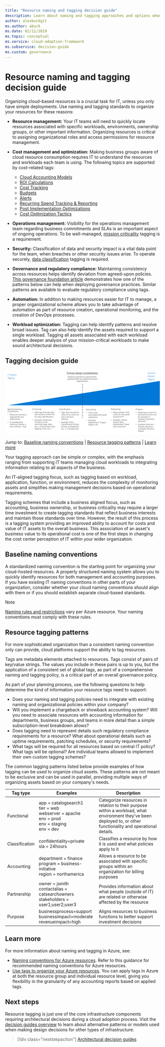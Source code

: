 ```yaml
---
title: "Resource naming and tagging decision guide"
description: Learn about naming and tagging approaches and options when organizing cloud-based resources, as part of the Cloud Adoption Framework for Azure.
author: alexbuckgit
ms.author: abuck
ms.date: 02/11/2019
ms.topic: conceptual
ms.service: cloud-adoption-framework
ms.subservice: decision-guide
ms.custom: governance
---
```


<!-- cSpell:ignore catalogsearch northamerica jsmith contactalias catsearchowners businessprocess businessimpact revenueimpact -->

# Resource naming and tagging decision guide

Organizing cloud-based resources is a crucial task for IT, unless you only have simple deployments. Use naming and tagging standards to organize your resources for these reasons:

- **Resource management:** Your IT teams will need to quickly locate resources associated with specific workloads, environments, ownership groups, or other important information. Organizing resources is critical to assigning organizational roles and access permissions for resource management.
- **Cost management and optimization:** Making business groups aware of cloud resource consumption requires IT to understand the resources and workloads each team is using. The following topics are supported by cost-related tags:

  - [Cloud Accounting Models](../../strategy/cloud-accounting.md)
  - [ROI Calculations](../../strategy/financial-models.md#return-on-investment)
  - [Cost Tracking](../../ready/azure-best-practices/track-costs.md)
  - [Budgets](https://docs.microsoft.com/azure/cost-management-billing/costs/tutorial-acm-create-budgets?toc=https://docs.microsoft.com/azure/cloud-adoption-framework/toc.json&bc=https://docs.microsoft.com/azure/cloud-adoption-framework/_bread/toc.json)
  - [Alerts](https://docs.microsoft.com/azure/cost-management-billing/costs/cost-mgt-alerts-monitor-usage-spending?toc=https://docs.microsoft.com/azure/cloud-adoption-framework/toc.json&bc=https://docs.microsoft.com/azure/cloud-adoption-framework/_bread/toc.json)
  - [Recurring Spend Tracking & Reporting](../../govern/cost-management/compliance-processes.md)
  - [Post Implementation Optimizations](../../govern/cost-management/discipline-improvement.md#operate-and-post-implementation)
  - [Cost Optimization Tactics](../../govern/guides/complex/cost-management-improvement.md#incremental-improvement-of-the-best-practices)
- **Operations management:** Visibility for the operations management team regarding business commitments and SLAs is an important aspect of ongoing operations. To be well-managed, [mission criticality](../../manage/considerations/criticality.md) tagging is a requirement.
- **Security:** Classification of data and security impact is a vital data point for the team, when breaches or other security issues arise. To operate securely, [data classification](../../govern/policy-compliance/data-classification.md) tagging is required.
- **Governance and regulatory compliance:** Maintaining consistency across resources helps identify deviation from agreed-upon policies. [This governance foundation article](../../govern/guides/complex/prescriptive-guidance.md#resource-tagging) demonstrates how one of the patterns below can help when deploying governance practices. Similar patterns are available to evaluate regulatory compliance using tags.
- **Automation:** In addition to making resources easier for IT to manage, a proper organizational scheme allows you to take advantage of automation as part of resource creation, operational monitoring, and the creation of DevOps processes.
- **Workload optimization:** Tagging can help identify patterns and resolve broad issues. Tag can also help identify the assets required to support a single workload. Tagging all assets associated with each workload enables deeper analysis of your mission-critical workloads to make sound architectural decisions.

## Tagging decision guide

![Plotting tagging options from least to most complex, aligned with jump links below](../../_images/decision-guides/decision-guide-resource-tagging.png)

Jump to: [Baseline naming conventions](#baseline-naming-conventions) | [Resource tagging patterns](#resource-tagging-patterns) | [Learn more](#learn-more)

Your tagging approach can be simple or complex, with the emphasis ranging from supporting IT teams managing cloud workloads to integrating information relating to all aspects of the business.

An IT-aligned tagging focus, such as tagging based on workload, application, function, or environment, reduces the complexity of monitoring assets and simplifies making management decisions based on operational requirements.

Tagging schemes that include a business aligned focus, such as accounting, business ownership, or business criticality may require a larger time investment to create tagging standards that reflect business interests and maintain those standards over time. However, the result of this process is a tagging system providing an improved ability to account for costs and value of IT assets to the overall business. This association of an asset's business value to its operational cost is one of the first steps in changing the cost center perception of IT within your wider organization.

## Baseline naming conventions

A standardized naming convention is the starting point for organizing your cloud-hosted resources. A properly structured naming system allows you to quickly identify resources for both management and accounting purposes. If you have existing IT naming conventions in other parts of your organization, consider whether your cloud naming conventions should align with them or if you should establish separate cloud-based standards.

> [!NOTE]
> [Naming rules and restrictions](https://docs.microsoft.com/azure/azure-resource-manager/management/resource-name-rules) vary per Azure resource. Your naming conventions must comply with these rules.

## Resource tagging patterns

For more sophisticated organization than a consistent naming convention only can provide, cloud platforms support the ability to tag resources.

Tags are metadata elements attached to resources. Tags consist of pairs of key/value strings. The values you include in these pairs is up to you, but the application of a consistent set of global tags, as part of a comprehensive naming and tagging policy, is a critical part of an overall governance policy.

As part of your planning process, use the following questions to help determine the kind of information your resource tags need to support:

- Does your naming and tagging policies need to integrate with existing naming and organizational policies within your company?
- Will you implement a chargeback or showback accounting system? Will you need to associate resources with accounting information for departments, business groups, and teams in more detail than a simple subscription-level breakdown allows?
- Does tagging need to represent details such regulatory compliance requirements for a resource? What about operational details such as uptime requirements, patching schedules, or security requirements?
- What tags will be required for all resources based on central IT policy? What tags will be optional? Are individual teams allowed to implement their own custom tagging schemes?

The common tagging patterns listed below provide examples of how tagging can be used to organize cloud assets. These patterns are not meant to be exclusive and can be used in parallel, providing multiple ways of organizing assets based on your company's needs.

<!-- markdownlint-disable MD033 -->

| Tag type | Examples | Description |
|-----|-----|-----|
| Functional            | app = catalogsearch1 <br/>tier = web <br/>webserver = apache<br/>env = prod <br/>env = staging <br/>env = dev                 | Categorize resources in relation to their purpose within a workload, what environment they've been deployed to, or other functionality and operational details.                                 |
| Classification        | confidentiality=private<br/>sla = 24hours                                 | Classifies a resource by how it is used and what policies apply to it                               |
| Accounting            | department = finance <br/>program = business-initiative <br/>region = northamerica | Allows a resource to be associated with specific groups within an organization for billing purposes |
| Partnership           | owner = jsmith <br/>contactalias = catsearchowners<br/>stakeholders = user1;user2;user3<br/>                       | Provides information about what people (outside of IT) are related or otherwise affected by the resource                      |
| Purpose               | businessprocess=support<br/>businessimpact=moderate<br/>revenueimpact=high   | Aligns resources to business functions to better support investment decisions  |

<!-- markdownlint-enable MD033 -->

## Learn more

For more information about naming and tagging in Azure, see:

- [Naming conventions for Azure resources](../../ready/azure-best-practices/naming-and-tagging.md). Refer to this guidance for recommended naming conventions for Azure resources.
- [Use tags to organize your Azure resources](https://docs.microsoft.com/azure/azure-resource-manager/resource-group-using-tags). You can apply tags in Azure at both the resource group and individual resource level, giving you flexibility in the granularity of any accounting reports based on applied tags.

## Next steps

Resource tagging is just one of the core infrastructure components requiring architectural decisions during a cloud adoption process. Visit the [decision guides overview](../index.md) to learn about alternative patterns or models used when making design decisions for other types of infrastructure.

> [!div class="nextstepaction"]
> [Architectural decision guides](../index.md)
